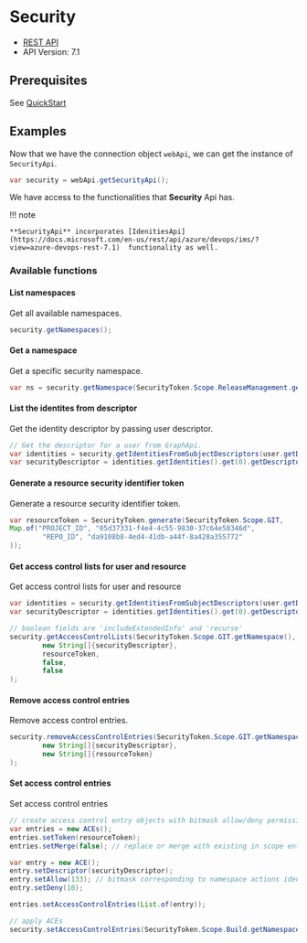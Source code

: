 # Security

- [REST API](https://docs.microsoft.com/en-us/rest/api/azure/devops/security/?view=azure-devops-rest-7.1)
- API Version: 7.1

## Prerequisites

See [QuickStart](quickstart.md)

## Examples

Now that we have the connection object `webApi`, we can get the instance of `SecurityApi`.

```java
var security = webApi.getSecurityApi();
```

We have access to the functionalities that **Security** Api has.

!!! note

    **SecurityApi** incorporates [IdenitiesApi](https://docs.microsoft.com/en-us/rest/api/azure/devops/ims/?view=azure-devops-rest-7.1)  functionality as well.

### Available functions

#### List namespaces

Get all available namespaces.

```java
security.getNamespaces();
```

#### Get a namespace

Get a specific security namespace.

```java
var ns = security.getNamespace(SecurityToken.Scope.ReleaseManagement.getNamespace());
```

#### List the identites from descriptor

Get the identity descriptor by passing user descriptor.

```java
// Get the descriptor for a user from GraphApi.
var identities = security.getIdentitiesFromSubjectDescriptors(user.getDescriptor());
var securityDescriptor = identities.getIdentities().get(0).getDescriptor();
```

#### Generate a resource security identifier token

Generate a resource security identifier token.

```java
var resourceToken = SecurityToken.generate(SecurityToken.Scope.GIT,
Map.of("PROJECT_ID", "05d37331-f4e4-4c55-9830-37c64e50346d",
        "REPO_ID", "da9108b8-4ed4-41db-a44f-8a428a355772"
));
```

#### Get access control lists for user and resource

Get access control lists for user and resource

```java
var identities = security.getIdentitiesFromSubjectDescriptors(user.getDescriptor());
var securityDescriptor = identities.getIdentities().get(0).getDescriptor();

// boolean fields are 'includeExtendedInfo' and 'recurse'
security.getAccessControlLists(SecurityToken.Scope.GIT.getNamespace(),
        new String[]{securityDescriptor},
        resourceToken,
        false,
        false
);
```

#### Remove access control entries

Remove access control entries.

```java
security.removeAccessControlEntries(SecurityToken.Scope.GIT.getNamespace(),
        new String[]{securityDescriptor},
        new String[]{resourceToken}
);
```

#### Set access control entries

Set access control entries

```java
// create access control entry objects with bitmask allow/deny permission (not included implies inherited)
var entries = new ACEs();
entries.setToken(resourceToken);
entries.setMerge(false); // replace or merge with existing in scope entries

var entry = new ACE();
entry.setDescriptor(securityDescriptor);
entry.setAllow(133); // bitmask corresponding to namespace actions identified above. i.e. 133=128+4+1
entry.setDeny(10);

entries.setAccessControlEntries(List.of(entry));

// apply ACEs
security.setAccessControlEntries(SecurityToken.Scope.Build.getNamespace(), entries);
```
